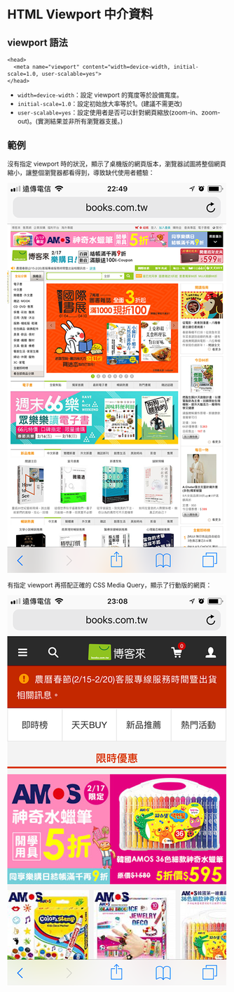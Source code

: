 # HTML Viewport 中介資料

## **viewport 語法**

```markup
<head>
  <meta name="viewport" content="width=device-width, initial-scale=1.0, user-scalable=yes">
</head>
```

* `width=device-width`：設定 viewport 的寬度等於設備寬度。
* `initial-scale=1.0`：設定初始放大率等於1。\(建議不需更改\)
* `user-scalable=yes`：設定使用者是否可以針對網頁縮放\(zoom-in、zoom-out\)。\(實測結果並非所有瀏覽器支援。\)

## **範例**

沒有指定 viewport 時的狀況，顯示了桌機版的網頁版本，瀏覽器試圖將整個網頁縮小，讓整個瀏覽器都看得到，導致缺代使用者體驗：

![&#x5716;&#x4E00;&#xFF1A;&#x684C;&#x6A5F;&#x7248;&#x7DB2;&#x9801;](../../.gitbook/assets/viewport_no.png)

有指定 viewport 再搭配正確的 CSS Media Query，顯示了行動版的網頁：

![&#x5716;&#x4E8C;&#xFF1A;&#x884C;&#x52D5;&#x7248;&#x7DB2;&#x9801;](../../.gitbook/assets/viewport_yes.png)

